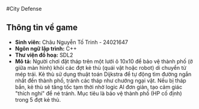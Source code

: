 #City Defense

## Thông tin về game
- **Sinh viên:** Châu Nguyễn Tố Trinh - 24021647
- **Ngôn ngữ lập trình:** C++
- **Thư viện đồ hoạ:** SDL2
- **Mô tả:** Người chơi đặt tháp trên một lưới ô 10x10 để bảo vệ thành phố (ở giữa màn hình) khỏi các đợt kẻ thù (quái vật hoặc robot) di chuyển từ mép trái. Kẻ thù sử dụng thuật toán Dijkstra để tự động tìm đường ngắn nhất đến thành phố, tránh các tháp như chướng ngại vật. Nếu bị tháp bắn, kẻ thù sẽ tăng tốc tạm thời nhờ logic AI đơn giản, tạo cảm giác "thích nghi" để né tránh. Mục tiêu là bảo vệ thành phố (HP cố định) trong 5 đợt kẻ thù.

